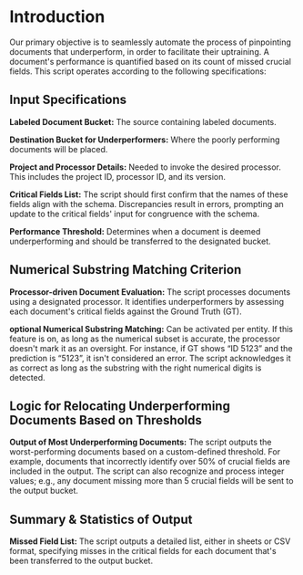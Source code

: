 # Introduction
Our primary objective is to seamlessly automate the process of pinpointing documents that underperform, in order to facilitate their uptraining. A document's performance is quantified based on its count of missed crucial fields. This script operates according to the following specifications:

## Input Specifications
**Labeled Document Bucket:** The source containing labeled documents.

**Destination Bucket for Underperformers:** Where the poorly performing documents will be placed.

**Project and Processor Details:** Needed to invoke the desired processor. This includes the project ID, processor ID, and its version.

**Critical Fields List:** The script should first confirm that the names of these fields align with the schema. Discrepancies result in errors, prompting an update to the critical fields' input for congruence with the schema.

**Performance Threshold:** Determines when a document is deemed underperforming and should be transferred to the designated bucket.

## Numerical Substring Matching Criterion
**Processor-driven Document Evaluation:** The script processes documents using a designated processor. It identifies underperformers by assessing each document's critical fields against the Ground Truth (GT).

**optional Numerical Substring Matching:** Can be activated per entity. If this feature is on, as long as the numerical subset is accurate, the processor doesn't mark it as an oversight. For instance, if GT shows “ID 5123” and the prediction is “5123”, it isn't considered an error. The script acknowledges it as correct as long as the substring with the right numerical digits is detected.

## Logic for Relocating Underperforming Documents Based on Thresholds
**Output of Most Underperforming Documents:** The script outputs the worst-performing documents based on a custom-defined threshold. For example, documents that incorrectly identify over 50% of crucial fields are included in the output. The script can also recognize and process integer values; e.g., any document missing more than 5 crucial fields will be sent to the output bucket.
## Summary & Statistics of Output
**Missed Field List:** The script outputs a detailed list, either in sheets or CSV format, specifying misses in the critical fields for each document that's been transferred to the output bucket.